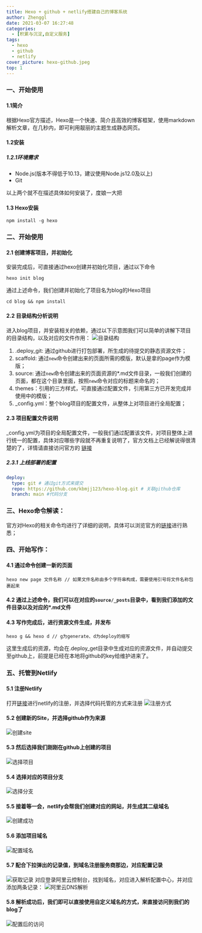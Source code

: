 ```yaml
---
title: Hexo + github + netlify搭建自己的博客系统
author: Zhenggl
date: 2021-03-07 16:27:48
categories:
  - [积累与沉淀,自定义服务]
tags:
  - hexo
  - github
  - netlify
cover_picture: hexo-github.jpeg
top: 1
---
```


### 一、开始使用
#### 1.1简介
根据Hexo官方描述，Hexo是一个快速、简介且高效的博客框架，使用markdown解析文章，在几秒内，即可利用靓丽的主题生成静态网页。

#### 1.2安装
##### 1.2.1环境需求

 - Node.js(版本不得低于10.13，建议使用Node.js12.0及以上)
 - Git

以上两个就不在描述具体如何安装了，度娘一大把
#### 1.3 Hexo安装
```shell
npm install -g hexo
```

### 二、开始使用
#### 2.1 创建博客项目，并初始化
安装完成后，可直接通过hexo创建并初始化项目，通过以下命令
```shell
hexo init blog
```
通过上述命令，我们创建并初始化了项目名为blog的Hexo项目
```shell
cd blog && npm install 
```
#### 2.2 目录结构分析说明
进入blog项目，并安装相关的依赖，通过以下示意图我们可以简单的讲解下项目的目录结构，以及对应的文件作用：
![目录结构](directory-structure.png)
1. .deploy_git: 通过github进行打包部署，所生成的待提交的静态资源文件；
2. scaffold: 通过`new`命令创建出来的页面所需的模版，默认是拿的page作为模版；
3. source: 通过`new`命令创建出来的页面资源的*.md文件目录，一般我们创建的页面，都在这个目录里面，按照`new`命令对应的标题来命名的；
4. themes：引用的三方样式，可直接通过配置文件，引用第三方已开发完成并使用中的模版；
5. _config.yml：整个blog项目的配置文件，从整体上对项目进行全局配置；

#### 2.3 项目配置文件说明
_config.yml为项目的全局配置文件，一般我们通过配置该文件，对项目整体上进行统一的配置，具体对应哪些字段就不再重复说明了，官方文档上已经解说得很清楚的了，详情请直接访问官方的 [链接](https://hexo.io/zh-cn/docs/configuration)
##### 2.3.1 上线部署的配置
```yaml
deploy:
  type: git # 通过git方式来提交
  repo: https://github.com/kbmjj123/hexo-blog.git # 关联github仓库
  branch: main #代码分支
```
### 三、Hexo命令解读：
官方对Hexo的相关命令均进行了详细的说明，具体可以浏览官方的[链接](https://hexo.io/zh-cn/docs/commands)进行熟悉；

### 四、开始写作：
#### 4.1 通过命令创建一新的页面
```shell
hexo new page 文件名称 // 如果文件名称由多个字符串构成，需要使用引号将文件名称包裹起来
```
#### 4.2 通过上述命令，我们可以在对应的`source/_posts`目录中，看到我们添加的文件目录以及对应的*.md文件
#### 4.3 写作完成后，进行资源文件生成，并发布
```shell
hexo g && hexo d // g为generate、d为deploy的缩写
```
这里生成后的资源，均会在.deploy_get目录中生成对应的资源文件，并自动提交至github上，前提是已经在本地将github的key给维护进来了。

### 五、托管到Netlify
#### 5.1 注册Netlify
打开[链接](https://www.netlify.com)进行netlify的注册，并选择代码托管的方式来注册
![注册方式](directory-structure.png)
#### 5.2 创建新的Site，并选择github作为来源
![创建site](netlify-create.png)
#### 5.3 然后选择我们刚刚在github上创建的项目
![选择项目](netlify-choose-project.png)
#### 5.4 选择对应的项目分支
![选择分支](netlify-choose-branch.png)
#### 5.5 接着等一会，netlify会帮我们创建对应的网站，并生成其二级域名
![创建成功](netlify-created-site.png)
#### 5.6 添加项目域名
![配置域名](netlify-edit-domain.png)
#### 5.7 配合下拉弹出的记录值，到域名注册服务商那边，对应配置记录
![获取记录](netlify-edit-domain2.png)
对应登录阿里云控制台，找到域名，对应进入解析配置中心，并对应添加两条记录：
![阿里云DNS解析](aliyun.png)
#### 5.8 解析成功后，我们即可以直接使用自定义域名的方式，来直接访问到我们的blog了
![配置后的访问](blog.png)

